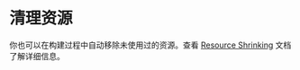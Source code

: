 # 清理资源

你也可以在构建过程中自动移除未使用过的资源。查看 [Resource Shrinking][1] 文档了解详细信息。

[1]: http://tools.android.com/tech-docs/new-build-system/resource-shrinking